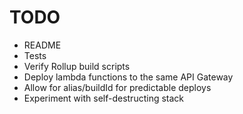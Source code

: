 # TODO

- README
- Tests
- Verify Rollup build scripts
- Deploy lambda functions to the same API Gateway
- Allow for alias/buildId for predictable deploys
- Experiment with self-destructing stack
